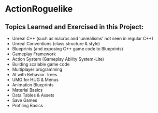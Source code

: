 # ActionRoguelike

## Topics Learned and Exercised in this Project:
- Unreal C++ (such as macros and 'unrealisms' not seen in regular C++)
- Unreal Conventions (class structure & style)
- Blueprints (and exposing C++ game code to Blueprints)
- Gameplay Framework
- Action System (Gameplay Ability System-Lite)
- Building scalable game code
- Multiplayer programming
- AI with Behavior Trees
- UMG for HUG & Menus
- Animation Blueprints
- Material Basics
- Data Tables & Assets
- Save Games
- Profiling Basics

